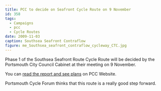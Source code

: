 ```yaml
---
title: PCC to decide on Seafront Cycle Route on 9 November
id: 358
tags:
  - Campaigns
  - pcc
  - Cycle Routes
date: 2009-11-03
caption: Southsea Seafront Contraflow
figure: me_Southsea_seafront_contraflow_cycleway_CTC.jpg
---
```


Phase 1 of the Southsea Seafront Route Cycle Route will be decided by the Portsmouth City Council Cabinet at their meeting on 9 November.

You can [read the report and see plans](http://www.portsmouth.gov.uk/yourcouncil/16930.html) on PCC Website.

Portsmouth Cycle Forum thinks that this route is a really good step forward.
